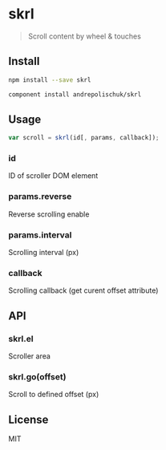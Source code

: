 # skrl

  > Scroll content by wheel & touches

## Install

```sh
npm install --save skrl
```

```sh
component install andrepolischuk/skrl
```

## Usage

```js
var scroll = skrl(id[, params, callback]);
```

### id

  ID of scroller DOM element

### params.reverse

  Reverse scrolling enable

### params.interval

  Scrolling interval (px)

### callback

  Scrolling callback (get curent offset attribute)

## API

### skrl.el

  Scroller area

### skrl.go(offset)

  Scroll to defined offset (px)

## License

  MIT
